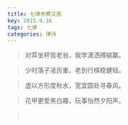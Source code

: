 ```yaml
---
title: 七律参赛又感
key: 2015.9.16
tags: 七律
categories: 律诗
---
```


<blockquote class="blockquote-center">对弈坐枰皆老翁，我学潇洒搏输赢。
</blockquote>
<blockquote class="blockquote-center">少时落子凌厉重，老到行棋稳健轻。
</blockquote>
<blockquote class="blockquote-center">虚以方形度秋水，宽宜圆处寻春风。
</blockquote>
<blockquote class="blockquote-center">花甲更爱黑白趣，玩事怡然夕阳声。
</blockquote>
<blockquote class="blockquote-center"></br>
</blockquote>

